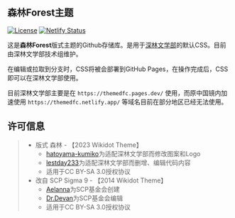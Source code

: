 ## 森林Forest主题

[![License](https://img.shields.io/badge/License-CC%20BY--SA%203.0-lightgrey.svg)]([https://creativecommons.org/licenses/by-sa/3.0/deed.cn](https://creativecommons.org/licenses/by-sa/3.0/deed.zh))
[![Netlify Status](https://api.netlify.com/api/v1/badges/fd45904a-593e-4030-a7a5-612cc9fd0ab2/deploy-status)](https://app.netlify.com/sites/themedfc/deploys)
  
这是**森林Forest**版式主题的Github存储库。是用于[深林文学部](https://deep-forest-club.wikidot.com/)的默认CSS。目前由深林文学部技术组维护。

在编辑或拉取到分支时，CSS将被会部署到GitHub Pages，在操作完成后，CSS即可以在深林文学部使用。 

目前深林文学部主要是在 `https://themedfc.pages.dev/` 使用，而原中国镜内加速使用 `https://themedfc.netlify.app/` 等域名目前在部分地区已经无法使用。

## 许可信息

> * 版式 森林 - 【2023 Wikidot Theme】
>   * [hatoyama-kumiko](http://www.wikidot.com/user:info/hatoyama-kumiko)为适配深林文学部而修改图案和Logo
>   * [lestday233](http://www.wikidot.com/user:info/lestday233)为适配深林文学部而删增、编辑代码内容
>   * 适用于CC BY-SA 3.0授权协议
> * 改自 SCP Sigma 9 - 【2014 Wikidot Theme】
>   * [Aelanna](http://www.wikidot.com/user:info/Aelanna)为SCP基金会创建
>   * [Dr.Devan](http://www.wikidot.com/user:info/Dr-Devan)为SCP基金会编辑
>   * 适用于CC BY-SA 3.0授权协议
